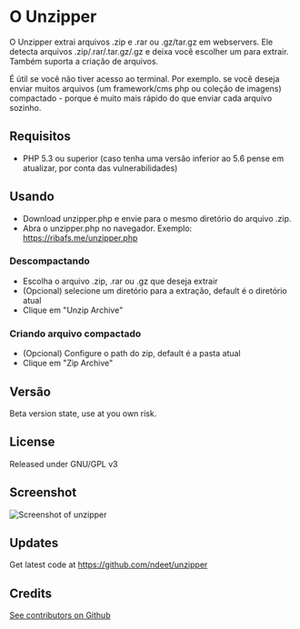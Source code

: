 # O Unzipper

O Unzipper extrai arquivos .zip e .rar ou .gz/tar.gz em webservers. Ele detecta arquivos .zip/.rar/.tar.gz/.gz e deixa você escolher um para extrair. Também suporta a criação de arquivos.

É útil se você não tiver acesso ao terminal. Por exemplo. se você deseja enviar muitos arquivos (um framework/cms php ou coleção de imagens) compactado - porque é muito mais rápido do que enviar cada arquivo sozinho.

## Requisitos

- PHP 5.3 ou superior (caso tenha uma versão inferior ao 5.6 pense em atualizar, por conta das vulnerabilidades)

## Usando

- Download unzipper.php e envie para o mesmo diretório do arquivo .zip.
- Abra o unzipper.php no navegador. Exemplo: https://ribafs.me/unzipper.php

### Descompactando

- Escolha o arquivo .zip, .rar ou .gz que deseja extrair
- (Opcional) selecione um diretório para a extração, default é o diretório atual
- Clique em "Unzip Archive"

### Criando arquivo compactado

- (Opcional) Configure o path do zip, default é a pasta atual
- Clique em "Zip Archive"

## Versão

Beta version state, use at you own risk.

## License

Released under GNU/GPL v3

## Screenshot   
![Screenshot of unzipper](https://cloud.githubusercontent.com/assets/1136761/17080297/1bccbd60-512a-11e6-89cb-c6c112270154.png)

## Updates

Get latest code at https://github.com/ndeet/unzipper

## Credits   
[See contributors on Github](https://github.com/ndeet/unzipper/graphs/contributors)  

